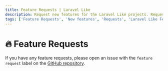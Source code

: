 ```yaml
---
title: Feature Requests | Laravel Like
description: Request new features for the Laravel Like projects. Request new features for the Laravel Like projects. Get the list of all feature requests available in the Laravel Like projects.
tags: ['Feature Requests', 'New features', 'Requests', 'Laravel Like Feature', 'Support']
---
```


<head>
  <!-- Basic Meta Tags -->
  <meta name="robots" content="index,follow" />
  <meta name="author" content="CSlant" />
  <meta name="generator" content="Docusaurus" />
  <meta name="theme-color" content="#2e8555" />
  
  <!-- Canonical URL -->
  <link rel="canonical" href="https://docs.cslant.com/laravel-like/support/feature-requests" />
  
  <!-- Open Graph Meta Tags -->
  <meta property="og:title" content="Feature Requests | Laravel Like" />
  <meta property="og:description" content="Request new features for the Laravel Like projects. Request new features for the Laravel Like projects. Get the list of all feature requests available in the..." />
  <meta property="og:type" content="article" />
  <meta property="og:url" content="https://docs.cslant.com/laravel-like/support/feature-requests" />
  <meta property="og:site_name" content="Laravel Like Package Documentation" />
  <meta property="og:locale" content="en_US" />
  
  <!-- Twitter Card Meta Tags -->
  <meta name="twitter:card" content="summary_large_image" />
  <meta name="twitter:title" content="Feature Requests | Laravel Like" />
  <meta name="twitter:description" content="Request new features for the Laravel Like projects. Request new features for the Laravel Like projects. Get the list of all feature requests available in the..." />
  <meta name="twitter:creator" content="@cslantofficial" />
  <meta name="twitter:site" content="@cslantofficial" />
  
  <!-- Additional Meta Tags -->
  <meta name="format-detection" content="telephone=no" />
  <meta name="mobile-web-app-capable" content="yes" />
  <meta name="apple-mobile-web-app-capable" content="yes" />
  <meta name="apple-mobile-web-app-status-bar-style" content="default" />
  
  <!-- Article Meta Tags -->
  <meta property="article:published_time" content="2025-07-21T00:00:00Z" />
  <meta property="article:modified_time" content="2025-07-21T00:00:00Z" />
  <meta property="article:author" content="CSlant" />
  <meta property="article:section" content="Documentation" />
  
  </head>

# 🔥 Feature Requests

If you have any feature requests, please open an issue with the `feature request` label on
the [GitHub repository](https://github.com/cslant/laravel-like/issues/new?assignees=&labels=&projects=&template=feature_request.md&title=).
